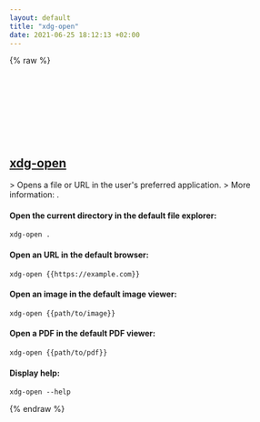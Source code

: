 ```yaml
---
layout: default
title: "xdg-open"
date: 2021-06-25 18:12:13 +02:00
---
```

{% raw %}
<h2 id="xdg-open">
  <a href="/en/linux/xdg-open.html">xdg-open</a> <a href="#xdg-open"><svg class="icon">
    <use href="/assets/images/unicode_sprite.svg#link" />
  </svg></a>
</h2>
> Opens a file or URL in the user's preferred application.
> More information: <https://man.archlinux.org/man/xdg-open.1>.

#### Open the current directory in the default file explorer:
```shell
xdg-open .
```
#### Open an URL in the default browser:
```shell
xdg-open {{https://example.com}}
```
#### Open an image in the default image viewer:
```shell
xdg-open {{path/to/image}}
```
#### Open a PDF in the default PDF viewer:
```shell
xdg-open {{path/to/pdf}}
```
#### Display help:
```shell
xdg-open --help
```
{% endraw %}